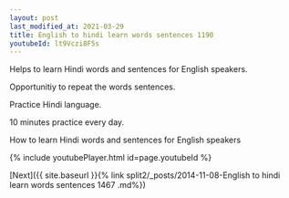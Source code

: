 ```yaml
---
layout: post
last_modified_at: 2021-03-29
title: English to hindi learn words sentences 1190 
youtubeId: lt9Vczi8F5s
---
```

 
 
Helps to learn Hindi words and sentences for English speakers.

Opportunitiy to repeat the words sentences. 

Practice Hindi language. 
 
10 minutes practice every day. 
 
How to learn Hindi words and sentences for English speakers 
 
{% include youtubePlayer.html id=page.youtubeId %}
 
 
[Next]({{ site.baseurl }}{% link  split2/_posts/2014-11-08-English to hindi learn words sentences 1467 .md%})
 
